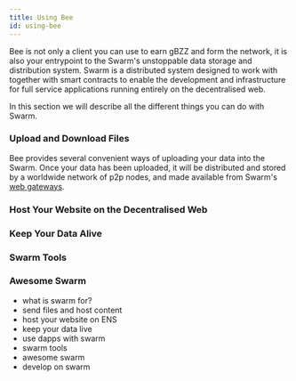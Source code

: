 ```yaml
---
title: Using Bee
id: using-bee
---
```


Bee is not only a client you can use to earn gBZZ and form the network, it is also your entrypoint to the Swarm's unstoppable data storage and distribution system. Swarm is a distributed system designed to work with together with smart contracts to enable the development and infrastructure for full service applications running entirely on the decentralised web.

In this section we will describe all the different things you can do with Swarm.

### Upload and Download Files

Bee provides several convenient ways of uploading your data into the Swarm. Once your data has been uploaded, it will be distributed and stored by a worldwide network of p2p nodes, and made available from Swarm's [web gateways](https://gateway.ethswarm.org).

### Host Your Website on the Decentralised Web

### Keep Your Data Alive

### Swarm Tools

### Awesome Swarm

- what is swarm for?
- send files and host content
- host your website on ENS
- keep your data live
- use dapps with swarm
- swarm tools
- awesome swarm
- develop on swarm